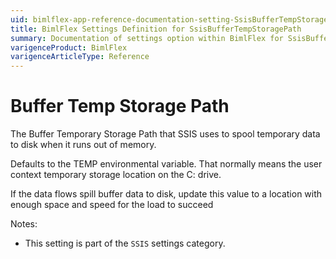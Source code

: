 ```yaml
---
uid: bimlflex-app-reference-documentation-setting-SsisBufferTempStoragePath
title: BimlFlex Settings Definition for SsisBufferTempStoragePath
summary: Documentation of settings option within BimlFlex for SsisBufferTempStoragePath
varigenceProduct: BimlFlex
varigenceArticleType: Reference
---
```


# Buffer Temp Storage Path

The Buffer Temporary Storage Path that SSIS uses to spool temporary data to disk when it runs out of memory.

Defaults to the TEMP environmental variable. That normally means the user context temporary storage location on the C: drive.

If the data flows spill buffer data to disk, update this value to a location with enough space and speed for the load to succeed

Notes:
* This setting is part of the `SSIS` settings category.
